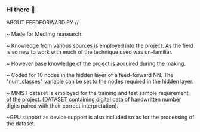 ### Hi there 👋

<!--
**Vamsi-Dath/Vamsi-Dath** is a ✨ _special_ ✨ repository because its `README.md` (this file) appears on your GitHub profile.

Here are some ideas to get you started:

- 🔭 I’m currently working on ...
- 🌱 I’m currently learning ...
- 👯 I’m looking to collaborate on ...
- 🤔 I’m looking for help with ...
- 💬 Ask me about ...
- 📫 How to reach me: ...
- 😄 Pronouns: ...
- ⚡ Fun fact: ...
-->

ABOUT FEEDFORWARD.PY
//

~ Made for MedImg reasearch.

~ Knowledge from various sources is employed into the project. As the field is so new to work with much of the technique used was un-familiar.

~ However base knowledge of the project is acquired during the making.

~ Coded for 10 nodes in the hidden layer of a feed-forward NN. The "num_classes" variable can be set to the nodes required in the hidden layer.

~ MNIST dataset is employed for the training and test sample requirement of the project.
(DATASET containing digital data of handwritten number digits paired with their correct interpretation).

~GPU support as device support is also included so as for the processing of the dataset.
